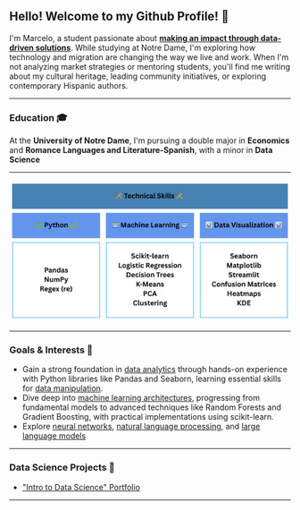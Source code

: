## Hello! Welcome to my Github Profile! 👋
I'm Marcelo, a student passionate about <ins>**making an impact through data-driven solutions**</ins>. While studying at Notre Dame, I'm exploring how technology and migration are changing the way we live and work. When I'm not analyzing market strategies or mentoring students, you'll find me writing about my cultural heritage, leading community initiatives, or exploring contemporary Hispanic authors.
___
### Education 🎓
At the **University of Notre Dame**, I'm pursuing a double major in **Economics** and **Romance Languages and Literature-Spanish**, with a minor in **Data Science**
___
<img src="https://github.com/marceloguzmanaguirre/marceloguzmanaguirre/blob/873c65dd6a9dba3f21b842ce35a7295367ba88a2/FinalTech%20(1).png">

___
### Goals & Interests 🧠
- Gain a strong foundation in <ins>data analytics</ins> through hands-on experience with Python libraries like Pandas and Seaborn, learning essential skills for <ins>data manipulation</ins>.
- Dive deep into <ins>machine learning architectures</ins>, progressing from fundamental models to advanced techniques like Random Forests and Gradient Boosting, with practical implementations using scikit-learn.
- Explore <ins>neural networks</ins>, <ins>natural language processing</ins>, and <ins>large language models</ins>
___
###  Data Science Projects 🚀
- <a href='https://github.com/marceloguzmanaguirre/GUZMANAGUIRRE-Data-Science-Portfolio'>"Intro to Data Science" Portfolio</a>
___
